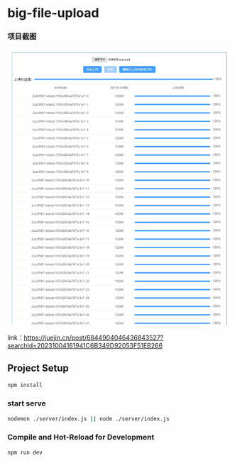 # big-file-upload

### 项目截图

![image](demo.png)

link：https://juejin.cn/post/6844904046436843527?searchId=20231004161941C6B349D92053F51EB266

## Project Setup

```sh
npm install
```

### start serve

```sh
nodemon ./server/index.js || node ./server/index.js
```

### Compile and Hot-Reload for Development

```sh
npm run dev
```
